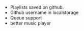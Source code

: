 - Playlists saved on github.
- Github username in localstorage
- Queue support
- better music player
